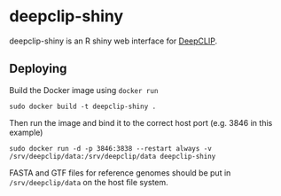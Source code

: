 deepclip-shiny
==============

deepclip-shiny is an R shiny web interface for [DeepCLIP](github.com/deepclip/deepclip).

## Deploying

Build the Docker image using `docker run`

```
sudo docker build -t deepclip-shiny .
```

Then run the image and bind it to the correct host port (e.g. 3846 in this example)

```
sudo docker run -d -p 3846:3838 --restart always -v /srv/deepclip/data:/srv/deepclip/data deepclip-shiny
```

FASTA and GTF files for reference genomes should be put in `/srv/deepclip/data` on the host file system.
